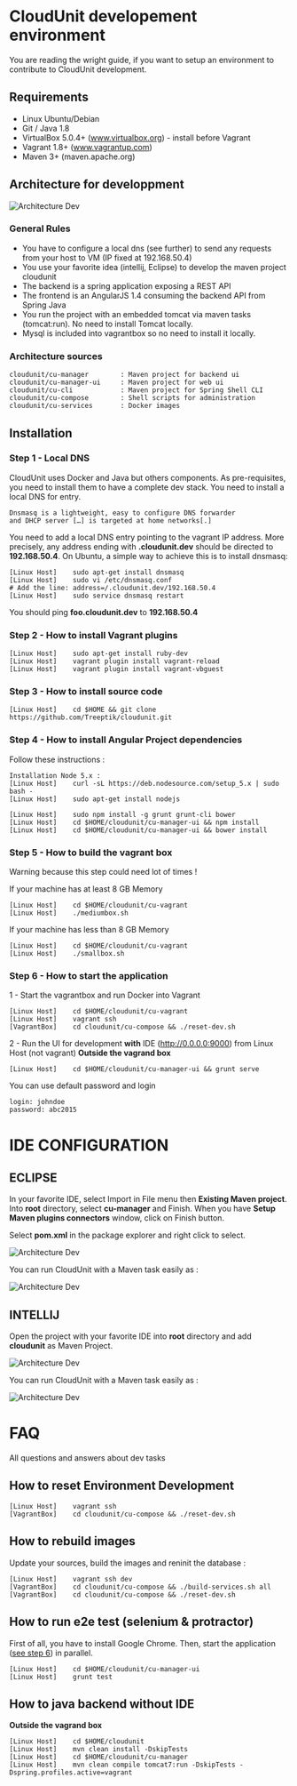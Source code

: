 
# CloudUnit developement environment

You are reading the wright guide, if you want to setup an environment to contribute to CloudUnit development.

## Requirements

* Linux Ubuntu/Debian
* Git / Java 1.8
* VirtualBox 5.0.4+ (www.virtualbox.org) - install before Vagrant
* Vagrant 1.8+ (www.vagrantup.com)
* Maven 3+ (maven.apache.org)

## Architecture for developpment

![Architecture Dev](img/plateforme-dev.png "Architecture Development")    

### General Rules

* You have to configure a local dns (see further) to send any requests from your host to VM (IP fixed at 192.168.50.4) 
* You use your favorite idea (intellij, Eclipse) to develop the maven project cloudunit
* The backend is a spring application exposing a REST API
* The frontend is an AngularJS 1.4 consuming the backend API from Spring Java
* You run the project with an embedded tomcat via maven tasks (tomcat:run). No need to install Tomcat locally.
* Mysql is included into vagrantbox so no need to install it locally.

### Architecture sources

```
cloudunit/cu-manager        : Maven project for backend ui
cloudunit/cu-manager-ui     : Maven project for web ui
cloudunit/cu-cli            : Maven project for Spring Shell CLI
cloudunit/cu-compose        : Shell scripts for administration 
cloudunit/cu-services       : Docker images
```

## Installation 

### Step 1 - Local DNS

CloudUnit uses Docker and Java but others components. As pre-requisites, you need to install them to have a complete dev stack. You need to install a local DNS for entry.
```
Dnsmasq is a lightweight, easy to configure DNS forwarder 
and DHCP server […] is targeted at home networks[.]
```
You need to add a local DNS entry pointing to the vagrant IP address.
More precisely, any address ending with **.cloudunit.dev** should be directed to **192.168.50.4**. 
On Ubuntu, a simple way to achieve this is to install dnsmasq:
```
[Linux Host]    sudo apt-get install dnsmasq
[Linux Host]    sudo vi /etc/dnsmasq.conf
# Add the line: address=/.cloudunit.dev/192.168.50.4                      
[Linux Host]    sudo service dnsmasq restart
```

You should ping **foo.cloudunit.dev** to **192.168.50.4**

### Step 2 - How to install Vagrant plugins

```
[Linux Host]    sudo apt-get install ruby-dev
[Linux Host]    vagrant plugin install vagrant-reload
[Linux Host]    vagrant plugin install vagrant-vbguest
```

### Step 3 - How to install source code

```
[Linux Host]    cd $HOME && git clone https://github.com/Treeptik/cloudunit.git
```

### Step 4 - How to install Angular Project dependencies 

Follow these instructions :
```
Installation Node 5.x :
[Linux Host]    curl -sL https://deb.nodesource.com/setup_5.x | sudo bash -
[Linux Host]    sudo apt-get install nodejs
```

```
[Linux Host]    sudo npm install -g grunt grunt-cli bower 
[Linux Host]    cd $HOME/cloudunit/cu-manager-ui && npm install
[Linux Host]    cd $HOME/cloudunit/cu-manager-ui && bower install
```

### Step 5 - How to build the vagrant box

Warning because this step could need lot of times !

If your machine has at least 8 GB Memory
```
[Linux Host]    cd $HOME/cloudunit/cu-vagrant 
[Linux Host]    ./mediumbox.sh
```

If your machine has less than 8 GB Memory
```
[Linux Host]    cd $HOME/cloudunit/cu-vagrant 
[Linux Host]    ./smallbox.sh
```


### <a name="step6"></a>Step 6 - How to start the application

1 - Start the vagrantbox and run Docker into Vagrant

```
[Linux Host]    cd $HOME/cloudunit/cu-vagrant 
[Linux Host]    vagrant ssh
[VagrantBox]    cd cloudunit/cu-compose && ./reset-dev.sh
```

2 - Run the UI for development **with** IDE (http://0.0.0.0:9000) from Linux Host (not vagrant)
**Outside the vagrand box** 
```
[Linux Host]    cd $HOME/cloudunit/cu-manager-ui && grunt serve
```
You can use default password and login
```
login: johndoe
password: abc2015
```

# IDE CONFIGURATION

## ECLIPSE 

In your favorite IDE, select Import in File menu then **Existing Maven project**.
Into **root** directory, select **cu-manager** and Finish.
When you have **Setup Maven plugins connectors** window, click on Finish button.

Select **pom.xml** in the package explorer and right click to select.

![Architecture Dev](img/eclipse_root.png "Architecture Development")

You can run CloudUnit with a Maven task easily as :
    
![Architecture Dev](img/eclipse_conf.png "Architecture Development")

## INTELLIJ

Open the project with your favorite IDE into **root** directory and add **cloudunit** as Maven Project.

![Architecture Dev](img/intellij_root.png "Architecture Development")

You can run CloudUnit with a Maven task easily as :
    
![Architecture Dev](img/intellij_conf.png "Architecture Development")

# FAQ

All questions and answers about dev tasks

## How to reset Environment Development

```
[Linux Host]    vagrant ssh
[VagrantBox]    cd cloudunit/cu-compose && ./reset-dev.sh
```
    
## How to rebuild images

Update your sources, build the images and reninit the database :

```
[Linux Host]    vagrant ssh dev
[VagrantBox]    cd cloudunit/cu-compose && ./build-services.sh all
[VagrantBox]    cd cloudunit/cu-compose && ./reset-dev.sh
```

## How to run e2e test (selenium & protractor)

First of all, you have to install Google Chrome.
Then, start the application ([see step 6](#step6)) in parallel.

```
[Linux Host]    cd $HOME/cloudunit/cu-manager-ui
[Linux Host]    grunt test
```

## How to java backend without IDE
**Outside the vagrand box** 
```
[Linux Host]    cd $HOME/cloudunit
[Linux Host]    mvn clean install -DskipTests
[Linux Host]    cd $HOME/cloudunit/cu-manager
[Linux Host]    mvn clean compile tomcat7:run -DskipTests -Dspring.profiles.active=vagrant
```



